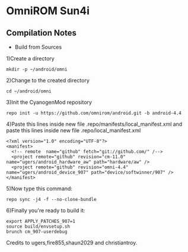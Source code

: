 OmniROM Sun4i
===============
Compilation Notes
-----------------

* Build from Sources

1)Create a directory

	mkdir -p ~/android/omni

2)Change to the created directory

	cd ~/android/omni

3)Init the CyanogenMod repository

	repo init -u https://github.com/omnirom/android.git -b android-4.4

4)Paste this lines inside new file .repo/manifests/local_manifest.xml
and paste this lines inside new file .repo/local_manifest.xml

	<?xml version="1.0" encoding="UTF-8"?>
	<manifest>
	  <!-- remote  name="github" fetch="git://github.com/" /-->
	  <project remote="github" revision="cm-11.0" name="ugers/android_hardware_aw" path="hardware/aw" />
	  <project remote="github" revision="omni-4.4" name="ugers/android_device_907" path="device/softwinner/907" />
	</manifest>

5)Now type this command:

	repo sync -j4 -f --no-clone-bundle

6)Finally you're ready to build it:

	export APPLY_PATCHES_907=1
	source build/envsetup.sh
	brunch cm_907-userdebug

Credits to ugers,fire855,shaun2029 and christiantroy.
